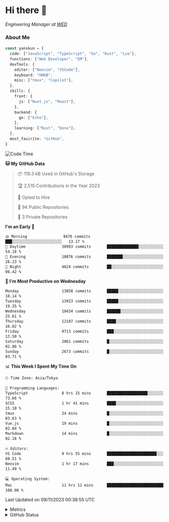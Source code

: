 # Hi there&nbsp;:wave:

<!-- ![Alt text](https://spotify-recently-played-readme.vercel.app/api?user=31kynbuubkiu3r4qh4hjuaglhfay) -->

_Engineering Manager at [WED](https://github.com/wedinc)_

### About Me

```ts
const yanskun = {
  code: ["JavaScript", "TypeScript", "Go", "Rust", "Lua"],
  functions: ["Web Developer", "EM"],
  devTools: {
    editor: ["Neovim", "VSCode"],
    keyboard: "HHKB",
    misc: ["tmux", "Copilot"],
  },
  skills: {
    front: {
      js: ["Nuxt.js", "React"],
    },
    backend: {
      go: ["Echo"],
    },
    learning: ["Rust", "Deno"],
  },
  most_favirite: "GitHub",
}
```

<!--START_SECTION:waka-->
![Code Time](http://img.shields.io/badge/Code%20Time-543%20hrs%2041%20mins-blue)

**🐱 My GitHub Data** 

> 📦 119.3 kB Used in GitHub's Storage 
 > 
> 🏆 2,515 Contributions in the Year 2023
 > 
> 💼 Opted to Hire
 > 
> 📜 94 Public Repositories 
 > 
> 🔑 3 Private Repositories 
 > 
**I'm an Early 🐤** 

```text
🌞 Morning                9476 commits        ███░░░░░░░░░░░░░░░░░░░░░░   13.17 % 
🌆 Daytime                38993 commits       ██████████████░░░░░░░░░░░   54.18 % 
🌃 Evening                18876 commits       ███████░░░░░░░░░░░░░░░░░░   26.23 % 
🌙 Night                  4624 commits        ██░░░░░░░░░░░░░░░░░░░░░░░   06.42 % 
```
📅 **I'm Most Productive on Wednesday** 

```text
Monday                   13058 commits       █████░░░░░░░░░░░░░░░░░░░░   18.14 % 
Tuesday                  13923 commits       █████░░░░░░░░░░░░░░░░░░░░   19.35 % 
Wednesday                18434 commits       ██████░░░░░░░░░░░░░░░░░░░   25.61 % 
Thursday                 12107 commits       ████░░░░░░░░░░░░░░░░░░░░░   16.82 % 
Friday                   9713 commits        ███░░░░░░░░░░░░░░░░░░░░░░   13.50 % 
Saturday                 2061 commits        █░░░░░░░░░░░░░░░░░░░░░░░░   02.86 % 
Sunday                   2673 commits        █░░░░░░░░░░░░░░░░░░░░░░░░   03.71 % 
```


📊 **This Week I Spent My Time On** 

```text
🕑︎ Time Zone: Asia/Tokyo

💬 Programming Languages: 
TypeScript               8 hrs 15 mins       ██████████████████░░░░░░░   73.66 % 
SCSS                     1 hr 41 mins        ████░░░░░░░░░░░░░░░░░░░░░   15.10 % 
tmux                     24 mins             █░░░░░░░░░░░░░░░░░░░░░░░░   03.63 % 
Vue.js                   19 mins             █░░░░░░░░░░░░░░░░░░░░░░░░   02.84 % 
Markdown                 14 mins             █░░░░░░░░░░░░░░░░░░░░░░░░   02.16 % 

🔥 Editors: 
VS Code                  9 hrs 55 mins       ██████████████████████░░░   88.51 % 
Neovim                   1 hr 17 mins        ███░░░░░░░░░░░░░░░░░░░░░░   11.49 % 

💻 Operating System: 
Mac                      11 hrs 12 mins      █████████████████████████   100.00 % 
```


 Last Updated on 09/11/2023 00:38:55 UTC
<!--END_SECTION:waka-->

<details>
  <summary>Metrics</summary>
  <img src="https://github.com/yanskun/yanskun/blob/main/github-metrics.svg" alt="Metrics">
</details>

<details>
  <summary>GitHub Status</summary>
  <picture>
    <source media="(prefers-color-scheme: dark)" srcset="https://raw.githubusercontent.com/yanskun/yanskun/master/profile-summary-card-output/nord_dark/0-profile-details.svg">
   <img src="https://raw.githubusercontent.com/yanskun/yanskun/master/profile-summary-card-output/default/0-profile-details.svg">
  </picture>
  <br>
  <picture>
    <source media="(prefers-color-scheme: dark)" srcset="https://raw.githubusercontent.com/yanskun/yanskun/master/profile-summary-card-output/nord_dark/1-repos-per-language.svg">
   <img src="https://raw.githubusercontent.com/yanskun/yanskun/master/profile-summary-card-output/default/1-repos-per-language.svg">
  </picture>
  <picture>
    <source media="(prefers-color-scheme: dark)" srcset="https://raw.githubusercontent.com/yanskun/yanskun/master/profile-summary-card-output/nord_dark/2-most-commit-language.svg">
   <img src="https://raw.githubusercontent.com/yanskun/yanskun/master/profile-summary-card-output/default/2-most-commit-language.svg">
  </picture>
  <br>
  <picture>
    <source media="(prefers-color-scheme: dark)" srcset="https://raw.githubusercontent.com/yanskun/yanskun/master/profile-summary-card-output/nord_dark/3-stats.svg">
   <img src="https://raw.githubusercontent.com/yanskun/yanskun/master/profile-summary-card-output/default/3-stats.svg">
  </picture>
  <picture>
    <source media="(prefers-color-scheme: dark)" srcset="https://raw.githubusercontent.com/yanskun/yanskun/master/profile-summary-card-output/nord_dark/4-productive-time.svg">
   <img src="https://raw.githubusercontent.com/yanskun/yanskun/master/profile-summary-card-output/default/4-productive-time.svg">
  </picture>
</details>
